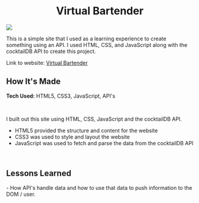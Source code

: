 <h1 align="center">Virtual Bartender</h1>
<img src="https://i.imgur.com/k3CUrLO.jpg">
<br>
<p>This is a simple site that I used as a learning experience to create something using an API. I used HTML, CSS, and JavaScript along with the cocktailDB API to create this project.</p>
<p>Link to website: <a href="https://www.tyleriscoding.com/bartender/">Virtual Bartender</a></p>
<h2>How It's Made</h2>
<p><strong>Tech Used:</strong> HTML5, CSS3, JavaScript, API's</p>
<br>
<p>
I built out this site using HTML, CSS, JavaScript and the cocktailDB API.

- HTML5 provided the structure and content for the website
- CSS3 was used to style and layout the website
- JavaScript was used to fetch and parse the data from the cocktailDB API
</p>
<br>
<h2>Lessons Learned</h2>
<p>
- How API's handle data and how to use that data to push information to the DOM / user.
</p>
